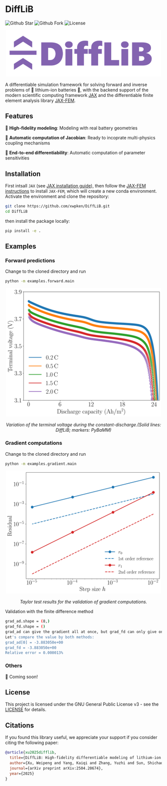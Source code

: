 # DiffLiB

![Github Star](https://img.shields.io/github/stars/xwpken/DiffLiB) ![Github Fork](https://img.shields.io/github/forks/xwpken/DiffLiB) ![License](https://img.shields.io/github/license/xwpken/DiffLiB.svg)

<p align="middle">
  <img src="images/logo.png" width="500" />
</p>

A differentiable simulation framework for solving forward and inverse problems of :battery: lithium-ion batteries :battery:, with the backend support of the modern scientific computing framework [JAX](https://docs.jax.dev/en/latest/) and the differentiable finite element analysis library [JAX-FEM](https://github.com/deepmodeling/jax-fem).

## Features

:high_brightness: **High-fidelity modeling**: Modeling with real battery geometries

:high_brightness: **Automatic computation of Jacobian**: Ready to incoprate multi-physics coupling mechanisms

:high_brightness: **End-to-end differentiability**: Automatic computation of parameter sensitivities



## Installation

First intsall `JAX` (see [JAX installation guide](https://docs.jax.dev/en/latest/installation.html)), then follow the [JAX-FEM instructions](https://github.com/deepmodeling/jax-fem?tab=readme-ov-file#installation) to install `JAX-FEM`, which will create a new conda environment. Activate the environment and clone the repository:

```bash
git clone https://github.com/xwpken/DiffLiB.git
cd DiffLiB
```

then install the package locally:

```bash
pip install -e .
```

## Examples

### Forward predictions
Change to the cloned directory and run
```bash
python -m examples.forward.main
```
<p align="middle">
  <img src="examples/forward/output/voltage.png" width="500" />
</p>
<p align="middle">
    <em >Variation of the terminal voltage during the constant-discharge.(Solid lines: DiffLiB; markers: PyBaMM)</em>
</p>


### Gradient computations
Change to the cloned directory and run

```bash
python -m examples.gradient.main
```

<p align="middle">
  <img src="examples/gradient/output/taylor.png" width="500" />
</p>
<p align="middle">
    <em >Taylor test results for the validation of gradient computations.</em>
</p>

Validation with the finite difference method
```bash
grad_ad.shape = (8,)
grad_fd.shape = ()
grad_ad can give the gradient all at once, but grad_fd can only give one value!
Let's compare the value by both methods:
grad_ad[0] = -3.883050e+00
grad_fd = -3.883050e+00
Relative error = 0.000013%
```

### Others

:mega: Coming soon!

## License

This project is licensed under the GNU General Public License v3 - see the [LICENSE](https://www.gnu.org/licenses/) for details.

## Citations

If you found this library useful, we appreciate your support if you consider citing the following paper:

```bibtex
@article{xu2025difflib,
  title={DiffLiB: High-fidelity differentiable modeling of lithium-ion batteries and efficient gradient-based parameter identification},
  author={Xu, Weipeng and Yang, Kaiqi and Zhang, Yuzhi and Sun, Shichao and Mao, Sheng and Xue, Tianju},
  journal={arXiv preprint arXiv:2504.20674},
  year={2025}
}
```
